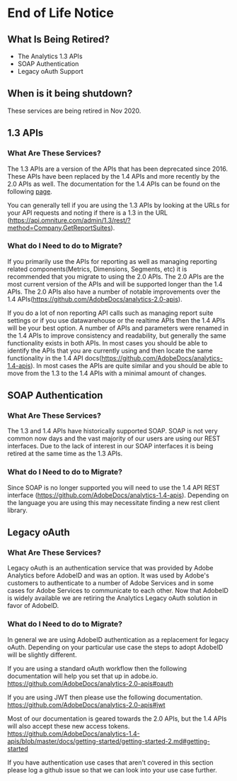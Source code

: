 # End of Life Notice

## What Is Being Retired?

* The Analytics 1.3 APIs
* SOAP Authentication
* Legacy oAuth Support

## When is it being shutdown?

These services are being retired in Nov 2020.

## 1.3 APIs

### What Are These Services?

The 1.3 APIs are a version of the APIs that has been deprecated since 2016. These APIs have been replaced by the 1.4 APIs and more recently by the 2.0 APIs as well. The documentation for the 1.4 APIs can be found on the following [page](https://github.com/AdobeDocs/analytics-1.4-apis).

You can generally tell if you are using the 1.3 APIs by looking at the URLs for your API requests and noting if there is a 1.3 in the URL (https://api.omniture.com/admin/1.3/rest/?method=Company.GetReportSuites).

### What do I Need to do to Migrate?

If you primarily use the APIs for reporting as well as managing reporting related components(Metrics, Dimensions, Segments, etc) it is recommended that you migrate to using the 2.0 APIs. The 2.0 APIs are the most current version of the APIs and will be supported longer than the 1.4 APIs. The 2.0 APIs also have a number of notable improvements over the 1.4 APIs(https://github.com/AdobeDocs/analytics-2.0-apis).

If you do a lot of non reporting API calls such as managing report suite settings or if you use datawarehouse or the realtime APIs then the 1.4 APIs will be your best option. A number of APIs and parameters were renamed in the 1.4 APIs to improve consistency and readability, but generally the same functionality exists in both APIs. In most cases you should be able to identify the APIs that you are currently using and then locate the same functionality in the 1.4 API docs(https://github.com/AdobeDocs/analytics-1.4-apis). In most cases the APIs are quite similar and you should be able to move from the 1.3 to the 1.4 APIs with a minimal amount of changes.

## SOAP Authentication

### What Are These Services?

The 1.3 and 1.4 APIs have historically supported SOAP. SOAP is not very common now days and the vast majority of our users are using our REST interfaces. Due to the lack of interest in our SOAP interfaces it is being retired at the same time as the 1.3 APIs.

### What do I Need to do to Migrate?

Since SOAP is no longer supported you will need to use the 1.4 API REST interface (https://github.com/AdobeDocs/analytics-1.4-apis). Depending on the language you are using this may necessitate finding a new rest client library.

## Legacy oAuth

### What Are These Services?

Legacy oAuth is an authentication service that was provided by Adobe Analytics before AdobeID and was an option. It was used by Adobe's customers to authenticate to a number of Adobe Services and in some cases for Adobe Services to communicate to each other. Now that AdobeID is widely available we are retiring the Analytics Legacy oAuth solution in favor of AdobeID.

### What do I Need to do to Migrate?

In general we are using AdobeID authentication as a replacement for legacy oAuth. Depending on your particular use case the steps to adopt AdobeID will be slightly different.

If you are using a standard oAuth workflow then the following documentation will help you set that up in adobe.io. https://github.com/AdobeDocs/analytics-2.0-apis#oauth

If you are using JWT then please use the following documentation. https://github.com/AdobeDocs/analytics-2.0-apis#jwt

Most of our documentation is geared towards the 2.0 APIs, but the 1.4 APIs will also accept these new access tokens. https://github.com/AdobeDocs/analytics-1.4-apis/blob/master/docs/getting-started/getting-started-2.md#getting-started

If you have authentication use cases that aren't covered in this section please log a github issue so that we can look into your use case further.


